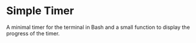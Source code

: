 # Simple Timer

A minimal timer for the terminal in Bash and a small function to display the progress of the timer. 
